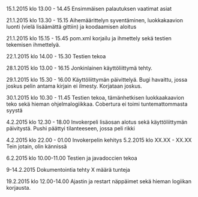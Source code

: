 15.1.2015 klo 13.00 - 14.45
 Ensimmäisen palautuksen vaatimat asiat

21.1.2015 klo 13.30 - 15.15
 Aihemäärittelyn syventäminen, luokkakaavion luonti (vielä lisäämättä gittiin) ja koodaamisen aloitus

21.1.2015 klo 15.15 - 15.45
 pom.xml korjailu ja ihmettely sekä testien tekemisen ihmettelyä.

22.1.2015 klo 14.00 - 15.30
 Testien tekoa

28.1.2015 klo 13.00 - 16.15
 Jonkinlainen käyttöliittymä tehty.

29.1.2015 klo 15.30 - 16.00
 Käyttöliittymän päivittelyä. Bugi havaittu, jossa joskus pelin antama kirjain ei ilmesty. Korjataan joskus. 

30.1.2015 klo 10.30 - 11.45
 Testien tekoa, tämänhetkisen luokkaakaavion teko sekä hieman ohjelmalogiikkaa. Cobertura ei toimi tuntemattommasta syystä

4.2.2015 klo 12.30 - 18.00
 Invokerpeli lisäosan alotus sekä käyttöliittymän päivitystä. Pushi päättyi tilanteeseen, jossa peli rikki

4.2.2015 klo 22.00 - 01.00
 Invokerpelin kehitys
5.2.2015 klo XX.XX - XX.XX
 Tein jotain, olin kännissä 

6.2.2015 klo 10.00-11.00
 Testien ja javadoccien tekoa

9-14.2.2015
 Dokumentointia tehty X määrä tunteja

19.2.2015 klo 12.00-14.00
 Ajastin ja restart näppäimet sekä hieman logiikan korjausta.

